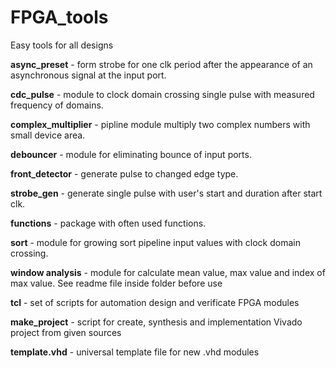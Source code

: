 # FPGA_tools

Easy tools for all designs

**async_preset** - form strobe for one clk period after the appearance of an asynchronous signal at the input port.

**cdc_pulse** - module to clock domain crossing single pulse with measured frequency of domains.

**complex_multiplier** - pipline module multiply two complex numbers with small device area.

**debouncer** - module for eliminating bounce of input ports.

**front_detector** - generate pulse to changed edge type.

**strobe_gen** - generate single pulse with user's start and duration after start clk.

**functions** - package with often used functions.

**sort** - module for growing sort pipeline input values with clock domain crossing.

**window analysis** - module for calculate mean value, max value and index of max value. See readme file inside folder before use 

**tcl** - set of scripts for automation design and verificate FPGA modules

**make_project** - script for create, synthesis and implementation Vivado project from given sources

**template.vhd** - universal template file for new .vhd modules
